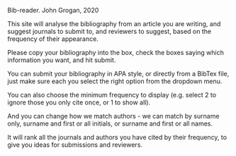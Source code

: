 Bib-reader. John Grogan, 2020

This site will analyse the bibliography from an article you are writing, and suggest journals to submit to, and reviewers to suggest, based on the frequency of their appearance.

Please copy your bibliography into the box, check the boxes saying which information you want, and hit submit. 

You can submit your bibliography in APA style, or directly from a BibTex file, just make sure each you select the right option from the dropdown menu.

You can also choose the minimum frequency to display (e.g. select 2 to ignore those you only cite once, or 1 to show all).

And you can change how we match authors - we can match by surname only, surname and first or all initials, or surname and first or all names. 

It will rank all the journals and authors you have cited by their frequency, to give you ideas for submissions and reviewers.


